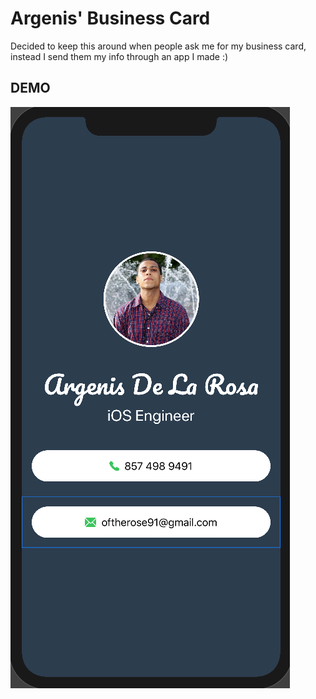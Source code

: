 # Argenis' Business Card
Decided to keep this around when people ask me for my business card, instead I send them my info through an app I made :)

## DEMO

![](images/businessCard.png)
